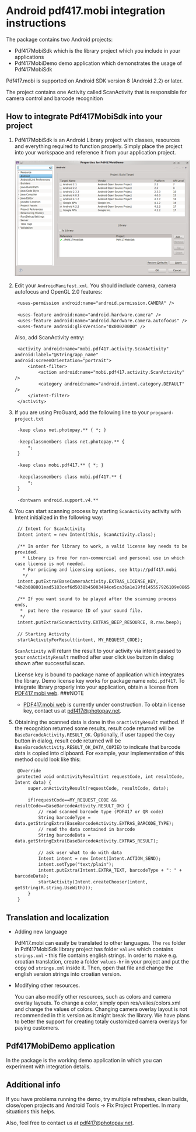 # Android pdf417.mobi integration instructions

The package contains two Android projects: 

 - Pdf417MobiSdk which is the library project which you include in your applications
 - Pdf417MobiDemo demo application which demonstrates the usage of Pdf417MobiSdk
 
 Pdf417.mobi is supported on Android SDK version 8 (Android 2.2) or later.
 
 The project contains one Activity called ScanActivity that is responsible for camera control and barcode recognition

## How to integrate Pdf417MobiSdk into your project

1. Pdf417MobiSdk is an Android Library project with classes, resources and everything required to function properly. 
Simply place the project into your workspace and reference it from your application project. 

	![Referencing Pdf417MobiSdk](libraryref.png)
 	
2. Edit your `AndroidManifest.xml`. You should include camera, camera autofocus and OpenGL 2.0 features:

   		<uses-permission android:name="android.permission.CAMERA" />

   		<uses-feature android:name="android.hardware.camera" />
    	<uses-feature android:name="android.hardware.camera.autofocus" />
    	<uses-feature android:glEsVersion="0x00020000" />
	
	Also, add ScanActivity entry:
	
		<activity android:name="mobi.pdf417.activity.ScanActivity" android:label="@string/app_name" android:screenOrientation="portrait">
			<intent-filter>
				<action android:name="mobi.pdf417.activity.ScanActivity" />
				<category android:name="android.intent.category.DEFAULT" />			
			</intent-filter>
		</activity>
		
3. If you are using ProGuard, add the following line to your `proguard-project.txt`
 
 		-keep class net.photopay.** { *; }

		-keepclassmembers class net.photopay.** {
    		*;
		}
				
        -keep class mobi.pdf417.** { *; }
        
        -keepclassmembers class mobi.pdf417.** { 
            *; 
        }

		-dontwarn android.support.v4.**
 
4. You can start scanning process by starting `ScanActivity` activity with Intent initialized in the following way:
    
		// Intent for ScanActivity
		Intent intent = new Intent(this, ScanActivity.class);
		
		/** In order for library to work, a valid license key needs to be provided.
		  * Library is free for non-commercial and personal use in which case license is not needed.
		  * For pricing and licensing options, see http://pdf417.mobi
		  */
		intent.putExtra(BaseCameraActivity.EXTRAS_LICENSE_KEY, "4b2b088801ead5183cef6d5038b45003494ce5ca36a1e19fd145557926109e0865a1e794438f6c12a0");
		
        /** If you want sound to be played after the scanning process ends, 
         *  put here the resource ID of your sound file. 
         */
        intent.putExtra(ScanActivity.EXTRAS_BEEP_RESOURCE, R.raw.beep);
				
		// Starting Activity
		startActivityForResult(intent, MY_REQUEST_CODE);
		

	`ScanActivity` will return the result to your activity via intent passed to your `onActivityResult` method after user click `Use` button in dialog shown after successful scan.

	License key is bound to package name of application which integrates the library. Demo license key works for package name `mobi.pdf417`. To integrate library properly into your application, obtain a license from [PDF417.mobi web]. 
###NOTE
    - [PDF417.mobi web] is currently under construction. To obtain license key, contact us at <pdf417@photopay.net>. 
	
5. Obtaining the scanned data is done in the `onActivityResult` method. If the recognition returned some results, result code returned will be `BaseBarcodeActivity.RESULT_OK`. Optionally, if user tapped the `Copy` button in dialog, result code returned will be `BaseBarcodeActivity.RESULT_OK_DATA_COPIED` to indicate that barcode data is copied into clipboard. For example, your implementation of this method could look like this:

		@Override
		protected void onActivityResult(int requestCode, int resultCode, Intent data) {
			super.onActivityResult(requestCode, resultCode, data);
			
            if(requestCode==MY_REQUEST_CODE && resultCode==BaseBarcodeActivity.RESULT_OK) {
                // read scanned barcode type (PDF417 or QR code)
                String barcodeType = data.getStringExtra(BaseBarcodeActivity.EXTRAS_BARCODE_TYPE);
                // read the data contained in barcode
                String barcodeData = data.getStringExtra(BaseBarcodeActivity.EXTRAS_RESULT);
                
                // ask user what to do with data
                Intent intent = new Intent(Intent.ACTION_SEND);
                intent.setType("text/plain");
                intent.putExtra(Intent.EXTRA_TEXT, barcodeType + ": " + barcodeData);
                startActivity(Intent.createChooser(intent, getString(R.string.UseWith)));
            }
		}

## Translation and localization

- Adding new language

	Pdf417.mobi can easily be translated to other languages. The `res` folder in Pdf417MobiSdk library project has folder `values` which contains `strings.xml` - this file contains english strings. In order to make e.g. croatian translation, create a folder `values-hr` in your project and put the copy od `strings.xml` inside it. Then, open that file and change the english version strings into croatian version. 

- Modifying other resources.

	You can also modify other resources, such as colors and camera overlay layouts. To change a color, simply open res/valies/colors.xml and change the values of colors. Changing camera overlay layout is not recommended in this version as it might break the library. We have plans to better the support for creating totaly customized camera overlays for paying customers.

## Pdf417MobiDemo application

In the package is the working demo application in which you can experiment with integration details.

## Additional info

If you have problems running the demo, try multiple refreshes, clean builds, close/open projects and Android Tools -> Fix Project Properties. In many situations this helps.

Also, feel free to contact us at <pdf417@photopay.net>.

[javadoc]: Javadoc/index.html
[PDF417.mobi web]: http://pdf417.mobi